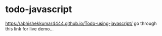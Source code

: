 # todo-javascript
https://abhishekkumar4444.github.io/Todo-using-javascript/  go through this link for live demo...
